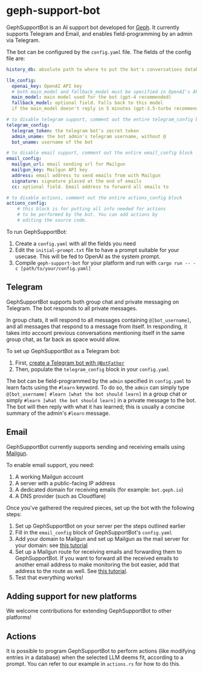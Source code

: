 # geph-support-bot

GephSupportBot is an AI support bot developed for [Geph](https://geph.io/). It currently supports Telegram and Email, and enables field-programming by an admin via Telegram.

The bot can be configured by the `config.yaml` file. The fields of the config file are:

```yaml
history_db: absolute path to where to put the bot's conversations database

llm_config:
  openai_key: OpenAI API key
  # both main_model and fallback_model must be specified in OpenAI's API format
  main_model: main model used for the bot (gpt-4 recommended)
  fallback_model: optional field. Falls back to this model 
  if the main_model doesn't reply in 5 minutes (gpt-3.5-turbo recommended)

# to disable telegram support, comment out the entire telegram_config block
telegram_config:
  telegram_token: the telegram bot's secret token
  admin_uname: the bot admin's telegram username, without @
  bot_uname: username of the bot

# to disable email support, comment out the entire email_config block
email_config: 
  mailgun_url: email sending url for Mailgun
  mailgun_key: Mailgun API key
  address: email address to send emails from with Mailgun
  signature: signature placed at the end of emails
  cc: optional field. Email address to forward all emails to

# to disable actions, comment out the entire actions_config block
actions_config:
    # this block is for putting all info needed for actions 
    # to be performed by the bot. You can add actions by
    # editing the source code.
```

To run GephSupportBot:
1. Create a `config.yaml` with all the fields you need
2. Edit the `initial-prompt.txt` file to have a prompt suitable for your usecase. This will be fed to OpenAI as the system prompt.
3. Compile `geph-support-bot` for your platform and run with `cargo run -- -c [path/to/your/config.yaml]`



## Telegram
GephSupportBot supports both group chat and private messaging on Telegram. The bot responds to all private messages.

In group chats, it will respond to all messages containing `@[bot_username]`, and all messages that respond to a message from itself. In responding, it takes into account previous conversations mentioning itself in the same group chat, as far back as space would allow. 


To set up GephSupportBot as a Telegram bot: 
1. First, [create a Telegram bot with `@BotFather`](https://www.freecodecamp.org/news/how-to-create-a-telegram-bot-using-python/#:~:text=Type%20%2Fnewbot%20%2C%20and%20follow%20the,access%20to%20the%20Telegram%20API.&text=Note%3A%20Make%20sure%20you%20store,can%20easily%20manipulate%20your%20bot.)
2. Then, populate the `telegram_config` block in your `config.yaml`

The bot can be field-programmed by the `admin` specified in `config.yaml` to learn facts using the `#learn` keyword. To do so, the `admin` can simply type `@[bot_username] #learn [what the bot should learn]` in a group chat or simply `#learn [what the bot should learn]` in a private message to the bot. The bot will then reply with what it has learned; this is usually a concise summary of the admin's `#learn` message.


## Email
GephSupportBot currently supports sending and receiving emails using [Mailgun](https://www.mailgun.com/). 

To enable email support, you need:
1. A working Mailgun account
2. A server with a public-facing IP address
3. A dedicated domain for receiving emails (for example: `bot.geph.io`)
4. A DNS provider (such as Cloudflare)

Once you've gathered the required pieces, set up the bot with the following steps:
1. Set up GephSupportBot on your server per the steps outlined earlier
2. Fill in the `email_config` block of GephSupportBot's `config.yaml`
4. Add your domain to Mailgun and set up Mailgun as the mail server for your domain: see [this tutorial](https://help.mailgun.com/hc/en-us/articles/203637190-How-Do-I-Add-or-Delete-a-Domain-)
5. Set up a Mailgun route for receiving emails and forwarding them to GephSupportBot. If you want to forward all the received emails to another email address to make monitoring the bot easier, add that address to the route as well. See [this tutorial](https://help.mailgun.com/hc/en-us/articles/360011355893-How-Do-I-Setup-a-Route-#:~:text=First%2C%20log%20in%20to%20the,right%20portion%20of%20the%20page.).
6. Test that everything works!

## Adding support for new platforms
We welcome contributions for extending GephSupportBot to other platforms!

## Actions
It is possible to program GephSupportBot to perform actions (like modifying entries in a database) when the selected LLM deems fit, according to a prompt. You can refer to our example in `actions.rs` for how to do this.
